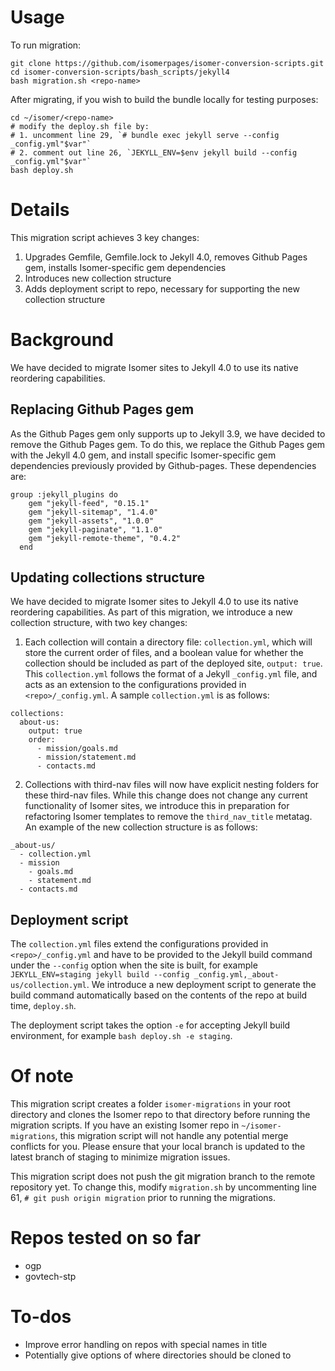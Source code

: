 # Usage

To run migration:
```
git clone https://github.com/isomerpages/isomer-conversion-scripts.git
cd isomer-conversion-scripts/bash_scripts/jekyll4
bash migration.sh <repo-name>
```

After migrating, if you wish to build the bundle locally for testing purposes:
```
cd ~/isomer/<repo-name>
# modify the deploy.sh file by:
# 1. uncomment line 29, `# bundle exec jekyll serve --config _config.yml"$var"`
# 2. comment out line 26, `JEKYLL_ENV=$env jekyll build --config _config.yml"$var"`
bash deploy.sh
```

# Details

This migration script achieves 3 key changes:

1) Upgrades Gemfile, Gemfile.lock to Jekyll 4.0, removes Github Pages gem, installs Isomer-specific gem dependencies
2) Introduces new collection structure
3) Adds deployment script to repo, necessary for supporting the new collection structure

# Background
We have decided to migrate Isomer sites to Jekyll 4.0 to use its native reordering capabilities.

## Replacing Github Pages gem
As the Github Pages gem only supports up to Jekyll 3.9, we have decided to remove the Github Pages gem. To do this, we replace the Github Pages gem with the Jekyll 4.0 gem, and install specific Isomer-specific gem dependencies previously provided by Github-pages. These dependencies are:

```
group :jekyll_plugins do
    gem "jekyll-feed", "0.15.1"
    gem "jekyll-sitemap", "1.4.0"
    gem "jekyll-assets", "1.0.0"
    gem "jekyll-paginate", "1.1.0"
    gem "jekyll-remote-theme", "0.4.2"
  end
```

## Updating collections structure
We have decided to migrate Isomer sites to Jekyll 4.0 to use its native reordering capabilities. As part of this migration, we introduce a new collection structure, with two key changes:

1) Each collection will contain a directory file: `collection.yml`, which will store the current order of files, and a boolean value for whether the collection should be included as part of the deployed site, `output: true`. This `collection.yml` follows the format of a Jekyll `_config.yml` file, and acts as an extension to the configurations provided in `<repo>/_config.yml`. A sample `collection.yml` is as follows:
```
collections:
  about-us:
    output: true
    order:
      - mission/goals.md
      - mission/statement.md
      - contacts.md
```

2) Collections with third-nav files will now have explicit nesting folders for these third-nav files. While this change does not change any current functionality of Isomer sites, we introduce this in preparation for refactoring Isomer templates to remove the `third_nav_title` metatag.  An example of the new collection structure is as follows:

```
_about-us/
  - collection.yml
  - mission
    - goals.md
    - statement.md
  - contacts.md
```

## Deployment script
The `collection.yml` files extend the configurations provided in `<repo>/_config.yml` and have to be provided to the Jekyll build command under the `--config` option when the site is built, for example `JEKYLL_ENV=staging jekyll build --config _config.yml,_about-us/collection.yml`. We introduce a new deployment script to generate the build command automatically based on the contents of the repo at build time, `deploy.sh`.

The deployment script takes the option `-e` for accepting Jekyll build environment, for example `bash deploy.sh -e staging`.


# Of note
This migration script creates a folder `isomer-migrations` in your root directory and clones the Isomer repo to that directory before running the migration scripts.
If you have an existing Isomer repo in `~/isomer-migrations`, this migration script will not handle any potential merge conflicts for you. Please ensure that your local branch is updated to the latest branch of staging to minimize migration issues.

This migration script does not push the git migration branch to the remote repository yet. To change this, modify `migration.sh` by uncommenting line 61, `# git push origin migration` prior to running the migrations.

# Repos tested on so far
- ogp
- govtech-stp

# To-dos
- Improve error handling on repos with special names in title
- Potentially give options of where directories should be cloned to 
